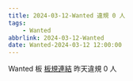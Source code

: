 ```yaml
---
title: 2024-03-12-Wanted 違規 0 人
tags:
    - Wanted
abbrlink: 2024-03-12-Wanted
date: Wanted-2024-03-12 12:00:00
---
```

Wanted 板 [板規連結](https://www.ptt.cc/bbs/Wanted/M.1608829773.A.D3B.html)
昨天違規 0 人

